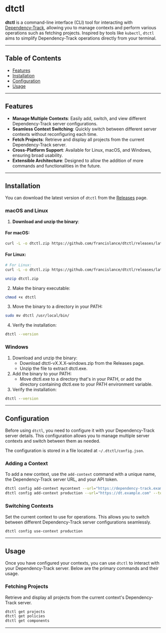 # dtctl

**dtctl** is a command-line interface (CLI) tool for interacting with [Dependency-Track](https://dependencytrack.org/), allowing you to manage contexts and perform various operations such as fetching projects. Inspired by tools like `kubectl`, `dtctl` aims to simplify Dependency-Track operations directly from your terminal.

---

## Table of Contents

- [Features](#features)
- [Installation](#installation)
- [Configuration](#configuration)
- [Usage](#usage)

---

## Features

- **Manage Multiple Contexts**: Easily add, switch, and view different Dependency-Track server configurations.
- **Seamless Context Switching**: Quickly switch between different server contexts without reconfiguring each time.
- **Fetch Projects**: Retrieve and display all projects from the current Dependency-Track server.
- **Cross-Platform Support**: Available for Linux, macOS, and Windows, ensuring broad usability.
- **Extensible Architecture**: Designed to allow the addition of more commands and functionalities in the future.

---

## Installation

You can download the latest version of `dtctl` from the [Releases](https://github.com/francislance/dtctl/releases/latest) page.

### macOS and Linux

1. **Download and unzip the binary**:

#### For macOS:
```bash
curl -L -o dtctl.zip https://github.com/francislance/dtctl/releases/latest/download/dtctl-macos-amd64.zip
```
#### For Linux:
```bash
# For Linux:
curl -L -o dtctl.zip https://github.com/francislance/dtctl/releases/latest/download/dtctl-linux-amd64.zip
```
```bash
unzip dtctl.zip
```

2. Make the binary executable:

```bash 
chmod +x dtctl
```

3. Move the binary to a directory in your PATH:

```bash
sudo mv dtctl /usr/local/bin/
```

4. Verify the installation:

```bash
dtctl --version
```

### Windows
1. Download and unzip the binary:
   - Download dtctl-vX.X.X-windows.zip from the Releases page. 
   - Unzip the file to extract dtctl.exe. 
2. Add the binary to your PATH:
   - Move dtctl.exe to a directory that's in your PATH, or add the directory containing dtctl.exe to your PATH environment variable.
3. Verify the installation:

```cmd
dtctl --version
```

---

## Configuration

Before using `dtctl`, you need to configure it with your Dependency-Track server details. This configuration allows you to manage multiple server contexts and switch between them as needed.

The configuration is stored in a file located at `~/.dtctl/config.json`.

### Adding a Context

To add a new context, use the `add-context` command with a unique name, the Dependency-Track server URL, and your API token.

```bash
dtctl config add-context mycontext --url="https://dependency-track.example.com" --token="your-api-key"
dtctl config add-context production --url="https://dt.example.com" --token="abcd1234efgh5678ijkl"
```

### Switching Contexts
Set the current context to use for operations. This allows you to switch between different Dependency-Track server configurations seamlessly.
```bash
dtctl config use-context production
```

---

## Usage

Once you have configured your contexts, you can use `dtctl` to interact with your Dependency-Track server. Below are the primary commands and their usage.

### Fetching Projects

Retrieve and display all projects from the current context's Dependency-Track server.

```bash
dtctl get projects
dtctl get policies
dtctl get components
```

---

